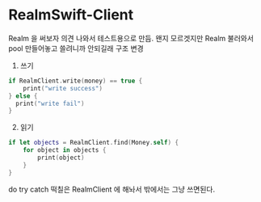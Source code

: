 # RealmSwift-Client

Realm 을 써보자 의견 나와서 테스트용으로 만듬.
왠지 모르겟지만 Realm 불러와서 pool 만들어놓고 쓸려니까 안되길래 구조 변경

1. 쓰기
```swift
if RealmClient.write(money) == true {
    print("write success")
} else {
  print("write fail")
}
```


2. 읽기
```swift
if let objects = RealmClient.find(Money.self) {
    for object in objects {
        print(object)
    }
}
```

do try catch 떡칠은 RealmClient 에 해놔서 밖에서는 그냥 쓰면된다.
